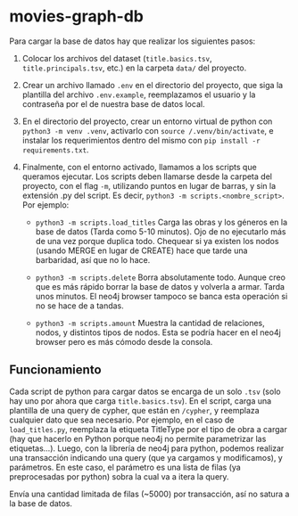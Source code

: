 # movies-graph-db

Para cargar la base de datos hay que realizar los siguientes pasos:

1. Colocar los archivos del dataset (`title.basics.tsv`, `title.principals.tsv`, etc.) en la carpeta `data/` del proyecto.

2. Crear un archivo llamado `.env` en el directorio del proyecto, que siga la plantilla del archivo `.env.example`, reemplazamos el usuario y la contraseña por el de nuestra base de datos local.

3. En el directorio del proyecto, crear un entorno virtual de python con `python3 -m venv .venv`, activarlo con `source /.venv/bin/activate`, e instalar los requerimientos dentro del mismo con `pip install -r requirements.txt`.

4. Finalmente, con el entorno activado, llamamos a los scripts que queramos ejecutar. Los scripts deben llamarse desde la carpeta del proyecto, con el flag `-m`, utilizando puntos en lugar de barras, y sin la extensión .py del script. Es decir, `python3 -m scripts.<nombre_script>`. Por ejemplo:

    - `python3 -m scripts.load_titles` Carga las obras y los géneros en la base de datos (Tarda como 5-10 minutos). Ojo de no ejecutarlo más de una vez porque duplica todo. Chequear si ya existen los nodos  (usando MERGE en lugar de CREATE) hace que tarde una barbaridad, así que no lo hace.

    - `python3 -m scripts.delete` Borra absolutamente todo. Aunque creo que es más rápido borrar la base de datos y volverla a armar. Tarda unos minutos. El neo4j browser tampoco se banca esta operación si no se hace de a tandas.

    - `python3 -m scripts.amount` Muestra la cantidad de relaciones, nodos, y distintos tipos de nodos. Esta se podría hacer en el neo4j browser pero es más cómodo desde la consola.

## Funcionamiento

Cada script de python para cargar datos se encarga de un solo `.tsv` (solo hay uno por ahora que carga `title.basics.tsv`). En el script, carga una plantilla de una query de cypher, que están en `/cypher`, y reemplaza cualquier dato que sea necesario. Por ejemplo, en el caso de `load_titles.py`, reemplaza la etiqueta TitleType por el tipo de obra a cargar (hay que hacerlo en Python porque neo4j no permite parametrizar las etiquetas...). Luego, con la librería de neo4j para python, podemos realizar una transacción indicando una query (que ya cargamos y modificamos), y parámetros. En este caso, el parámetro es una lista de filas (ya preprocesadas por python) sobra la cual va a itera la query.

Envía una cantidad limitada de filas (~5000) por transacción, así no satura a la base de datos.